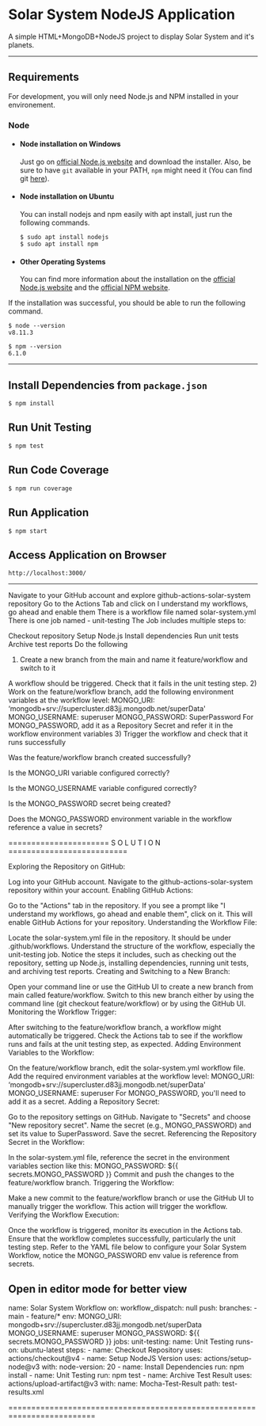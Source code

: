# Solar System NodeJS Application

A simple HTML+MongoDB+NodeJS project to display Solar System and it's planets.

---
## Requirements

For development, you will only need Node.js and NPM installed in your environement.

### Node
- #### Node installation on Windows

  Just go on [official Node.js website](https://nodejs.org/) and download the installer.
Also, be sure to have `git` available in your PATH, `npm` might need it (You can find git [here](https://git-scm.com/)).

- #### Node installation on Ubuntu

  You can install nodejs and npm easily with apt install, just run the following commands.

      $ sudo apt install nodejs
      $ sudo apt install npm

- #### Other Operating Systems
  You can find more information about the installation on the [official Node.js website](https://nodejs.org/) and the [official NPM website](https://npmjs.org/).

If the installation was successful, you should be able to run the following command.

    $ node --version
    v8.11.3

    $ npm --version
    6.1.0

---
## Install Dependencies from `package.json`
    $ npm install

## Run Unit Testing
    $ npm test

## Run Code Coverage
    $ npm run coverage

## Run Application
    $ npm start

## Access Application on Browser
    http://localhost:3000/

------------------------------------------------------------

Navigate to your GitHub account and explore github-actions-solar-system repository
Go to the Actions Tab and click on I understand my workflows, go ahead and enable them
There is a workflow file named solar-system.yml
There is one job named - unit-testing
The Job includes multiple steps to:

Checkout repository
Setup Node.js
Install dependencies
Run unit tests
Archive test reports
Do the following
1) Create a new branch from the main and name it feature/workflow and switch to it

A workflow should be triggered. Check that it fails in the unit testing step.
2) Work on the feature/workflow branch, add the following environment variables at the workflow level:
MONGO_URI: ‘mongodb+srv://supercluster.d83jj.mongodb.net/superData'
MONGO_USERNAME: superuser
MONGO_PASSWORD: SuperPassword
For MONGO_PASSWORD, add it as a Repository Secret and refer it in the workflow environment variables
3) Trigger the workflow and check that it runs successfully




Was the feature/workflow branch created successfully?

Is the MONGO_URI variable configured correctly?

Is the MONGO_USERNAME variable configured correctly?

Is the MONGO_PASSWORD secret being created?

Does the MONGO_PASSWORD environment variable in the workflow reference a value in secrets?




====================== S O L U T I O N ==========================

Exploring the Repository on GitHub:

Log into your GitHub account.
Navigate to the github-actions-solar-system repository within your account.
Enabling GitHub Actions:

Go to the "Actions" tab in the repository.
If you see a prompt like "I understand my workflows, go ahead and enable them", click on it. This will enable GitHub Actions for your repository.
Understanding the Workflow File:

Locate the solar-system.yml file in the repository. It should be under .github/workflows.
Understand the structure of the workflow, especially the unit-testing job. Notice the steps it includes, such as checking out the repository, setting up Node.js, installing dependencies, running unit tests, and archiving test reports.
Creating and Switching to a New Branch:

Open your command line or use the GitHub UI to create a new branch from main called feature/workflow.
Switch to this new branch either by using the command line (git checkout feature/workflow) or by using the GitHub UI.
Monitoring the Workflow Trigger:

After switching to the feature/workflow branch, a workflow might automatically be triggered.
Check the Actions tab to see if the workflow runs and fails at the unit testing step, as expected.
Adding Environment Variables to the Workflow:

On the feature/workflow branch, edit the solar-system.yml workflow file.
Add the required environment variables at the workflow level:
MONGO_URI: ‘mongodb+srv://supercluster.d83jj.mongodb.net/superData'
MONGO_USERNAME: superuser
For MONGO_PASSWORD, you'll need to add it as a secret.
Adding a Repository Secret:

Go to the repository settings on GitHub.
Navigate to "Secrets" and choose "New repository secret".
Name the secret (e.g., MONGO_PASSWORD) and set its value to SuperPassword.
Save the secret.
Referencing the Repository Secret in the Workflow:

In the solar-system.yml file, reference the secret in the environment variables section like this:
MONGO_PASSWORD: ${{ secrets.MONGO_PASSWORD }}
Commit and push the changes to the feature/workflow branch.
Triggering the Workflow:

Make a new commit to the feature/workflow branch or use the GitHub UI to manually trigger the workflow.
This action will trigger the workflow.
Verifying the Workflow Execution:

Once the workflow is triggered, monitor its execution in the Actions tab.
Ensure that the workflow completes successfully, particularly the unit testing step.
Refer to the YAML file below to configure your Solar System Workflow, notice the MONGO_PASSWORD env value is reference from secrets.

Open in editor mode for better view
---
name: Solar System Workflow
on:
  workflow_dispatch: null
  push:
    branches:
      - main
      - feature/*
env:
  MONGO_URI: mongodb+srv://supercluster.d83jj.mongodb.net/superData
  MONGO_USERNAME: superuser
  MONGO_PASSWORD: ${{ secrets.MONGO_PASSWORD }}
jobs:
  unit-testing:
    name: Unit Testing
    runs-on: ubuntu-latest
    steps:
      - name: Checkout Repository
        uses: actions/checkout@v4
      - name: Setup NodeJS Version
        uses: actions/setup-node@v3
        with:
          node-version: 20
      - name: Install Dependencies
        run: npm install
      - name: Unit Testing
        run: npm test
      - name: Archive Test Result
        uses: actions/upload-artifact@v3
        with:
          name: Mocha-Test-Result
          path: test-results.xml


=========================================================================


